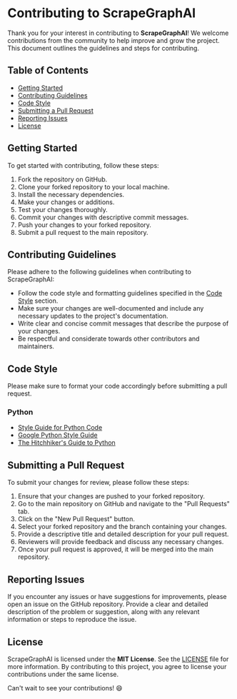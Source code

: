 # Contributing to ScrapeGraphAI

Thank you for your interest in contributing to **ScrapeGraphAI**! We welcome contributions from the community to help improve and grow the project. This document outlines the guidelines and steps for contributing.

## Table of Contents

- [Getting Started](#getting-started)
- [Contributing Guidelines](#contributing-guidelines)
- [Code Style](#code-style)
- [Submitting a Pull Request](#submitting-a-pull-request)
- [Reporting Issues](#reporting-issues)
- [License](#license)

## Getting Started

To get started with contributing, follow these steps:

1. Fork the repository on GitHub.
2. Clone your forked repository to your local machine.
3. Install the necessary dependencies.
4. Make your changes or additions.
5. Test your changes thoroughly.
6. Commit your changes with descriptive commit messages.
7. Push your changes to your forked repository.
8. Submit a pull request to the main repository.

## Contributing Guidelines

Please adhere to the following guidelines when contributing to ScrapeGraphAI:

- Follow the code style and formatting guidelines specified in the [Code Style](#code-style) section.
- Make sure your changes are well-documented and include any necessary updates to the project's documentation.
- Write clear and concise commit messages that describe the purpose of your changes.
- Be respectful and considerate towards other contributors and maintainers.

## Code Style

Please make sure to format your code accordingly before submitting a pull request.

### Python

- [Style Guide for Python Code](https://www.python.org/dev/peps/pep-0008/)
- [Google Python Style Guide](https://google.github.io/styleguide/pyguide.html)
- [The Hitchhiker's Guide to Python](https://docs.python-guide.org/writing/style/)

## Submitting a Pull Request

To submit your changes for review, please follow these steps:

1. Ensure that your changes are pushed to your forked repository.
2. Go to the main repository on GitHub and navigate to the "Pull Requests" tab.
3. Click on the "New Pull Request" button.
4. Select your forked repository and the branch containing your changes.
5. Provide a descriptive title and detailed description for your pull request.
6. Reviewers will provide feedback and discuss any necessary changes.
7. Once your pull request is approved, it will be merged into the main repository.

## Reporting Issues

If you encounter any issues or have suggestions for improvements, please open an issue on the GitHub repository. Provide a clear and detailed description of the problem or suggestion, along with any relevant information or steps to reproduce the issue.

## License

ScrapeGraphAI is licensed under the **MIT License**. See the [LICENSE](LICENSE) file for more information.
By contributing to this project, you agree to license your contributions under the same license.

Can't wait to see your contributions! :smile:
